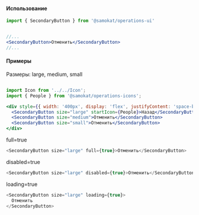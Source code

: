 #### Использование

```jsx static
import { SecondaryButton } from '@samokat/operations-ui'


//...
<SecondaryButton>Отменить</SecondaryButton>
//...
```

#### Примеры

Размеры: large, medium, small
```jsx

import Icon from '../../Icon';
import { People } from '@samokat/operations-icons';

<div style={{ width: '400px', display: 'flex', justifyContent: 'space-between' }}>
  <SecondaryButton size="large" startIcon={People}>Назад</SecondaryButton>
  <SecondaryButton size="medium">Отменить</SecondaryButton>
  <SecondaryButton size="small">Отменить</SecondaryButton>
</div>
```

full=true
```js
<SecondaryButton size="large" full={true}>Отменить</SecondaryButton>
```

disabled=true
```js
<SecondaryButton size="large" disabled={true}>Отменить</SecondaryButton>
```

loading=true
```js
<SecondaryButton size="large" loading={true}>
  Отменить
</SecondaryButton>
```